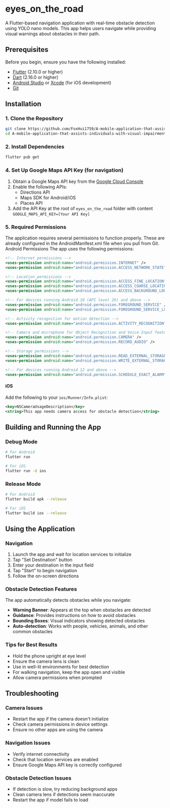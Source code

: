 # eyes_on_the_road

A Flutter-based navigation application with real-time obstacle detection using YOLO nano models. This app helps users navigate while providing visual warnings about obstacles in their path.

## Prerequisites

Before you begin, ensure you have the following installed:
- [Flutter](https://flutter.dev/docs/get-started/install) (2.10.0 or higher)
- [Dart](https://dart.dev/get-dart) (2.16.0 or higher)
- [Android Studio](https://developer.android.com/studio) or [Xcode](https://developer.apple.com/xcode/) (for iOS development)
- [Git](https://git-scm.com/downloads)

## Installation

### 1. Clone the Repository

```bash
git clone https://github.com/FoxHui1759/A-mobile-application-that-assists-individuals-with-visual-impairment-to-travel-in-Hong-Kong
cd A-mobile-application-that-assists-individuals-with-visual-impairment-to-travel-in-Hong-Kong/eyes-on-the-road
```

### 2. Install Dependencies

```bash
flutter pub get
```

### 4. Set Up Google Maps API Key (for navigation)

1. Obtain a Google Maps API key from the [Google Cloud Console](https://console.cloud.google.com/)
2. Enable the following APIs:
    - Directions API
    - Maps SDK for Android/iOS
    - Places API
3. Add the API Key at the root of `eyes_on_the_road` folder with content `GOOGLE_MAPS_API_KEY=[Your API Key]`


### 5. Required Permissions
   The application requires several permissions to function properly. These are already configured in the AndroidManifest.xml file when you pull from Git.
   Android Permissions
   The app uses the following permissions:
```xml
<!-- Internet permissions -->
<uses-permission android:name="android.permission.INTERNET" />
<uses-permission android:name="android.permission.ACCESS_NETWORK_STATE" />

<!-- Location permissions -->
<uses-permission android:name="android.permission.ACCESS_FINE_LOCATION" />
<uses-permission android:name="android.permission.ACCESS_COARSE_LOCATION" />
<uses-permission android:name="android.permission.ACCESS_BACKGROUND_LOCATION" />

<!-- For devices running Android 10 (API level 29) and above -->
<uses-permission android:name="android.permission.FOREGROUND_SERVICE" />
<uses-permission android:name="android.permission.FOREGROUND_SERVICE_LOCATION" />

<!-- Activity recognition for motion detection -->
<uses-permission android:name="android.permission.ACTIVITY_RECOGNITION" />

<!-- Camera and microphone for Object Recognition and Voice Input features -->
<uses-permission android:name="android.permission.CAMERA" />
<uses-permission android:name="android.permission.RECORD_AUDIO" />

<!-- Storage permissions -->
<uses-permission android:name="android.permission.READ_EXTERNAL_STORAGE" />
<uses-permission android:name="android.permission.WRITE_EXTERNAL_STORAGE"/>

<!-- For devices running Android 12 and above -->
<uses-permission android:name="android.permission.SCHEDULE_EXACT_ALARM" />
```

#### iOS
Add the following to your `ios/Runner/Info.plist`:

```xml
<key>NSCameraUsageDescription</key>
<string>This app needs camera access for obstacle detection</string>
```

## Building and Running the App

### Debug Mode

```bash
# For Android
flutter run

# For iOS
flutter run -d ios
```

### Release Mode

```bash
# For Android
flutter build apk --release

# For iOS
flutter build ios --release
```


## Using the Application

### Navigation

1. Launch the app and wait for location services to initialize
2. Tap "Set Destination" button
3. Enter your destination in the input field
4. Tap "Start" to begin navigation
5. Follow the on-screen directions

### Obstacle Detection Features

The app automatically detects obstacles while you navigate:

- **Warning Banner**: Appears at the top when obstacles are detected
- **Guidance**: Provides instructions on how to avoid obstacles
- **Bounding Boxes**: Visual indicators showing detected obstacles
- **Auto-detection**: Works with people, vehicles, animals, and other common obstacles

### Tips for Best Results

- Hold the phone upright at eye level
- Ensure the camera lens is clean
- Use in well-lit environments for best detection
- For walking navigation, keep the app open and visible
- Allow camera permissions when prompted


## Troubleshooting

### Camera Issues
- Restart the app if the camera doesn't initialize
- Check camera permissions in device settings
- Ensure no other apps are using the camera

### Navigation Issues
- Verify internet connectivity
- Check that location services are enabled
- Ensure Google Maps API key is correctly configured

### Obstacle Detection Issues
- If detection is slow, try reducing background apps
- Clean camera lens if detections seem inaccurate
- Restart the app if model fails to load

